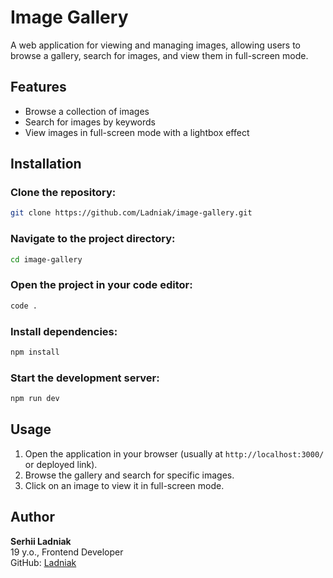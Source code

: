 # Image Gallery

A web application for viewing and managing images, allowing users to browse a gallery, search for images, and view them in full-screen mode.

## Features
- Browse a collection of images
- Search for images by keywords
- View images in full-screen mode with a lightbox effect

## Installation
### Clone the repository:
```sh
git clone https://github.com/Ladniak/image-gallery.git
```

### Navigate to the project directory:
```sh
cd image-gallery
```

### Open the project in your code editor:
```sh
code .
```

### Install dependencies:
```sh
npm install
```

### Start the development server:
```sh
npm run dev
```

## Usage
1. Open the application in your browser (usually at `http://localhost:3000/` or deployed link).
2. Browse the gallery and search for specific images.
3. Click on an image to view it in full-screen mode.

## Author
**Serhii Ladniak**  
19 y.o., Frontend Developer  
GitHub: [Ladniak](https://github.com/Ladniak)
